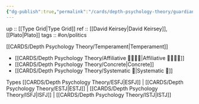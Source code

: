 ```yaml
---
{"dg-publish":true,"permalink":"/cards/depth-psychology-theory/guardian/","noteIcon":"","created":"2023-01-12T12:07:29.951+01:00","updated":"2023-04-07T11:40:19.735+02:00"}
---
```


up :: [[Type Grid\|Type Grid]] 
ref :: [[David Keirsey\|David Keirsey]], [[Plato\|Plato]]
tags :: #on/politics 

[[CARDS/Depth Psychology Theory/Temperament\|Temperament]]
- [[CARDS/Depth Psychology Theory/Affiliative 👨‍👩‍👧‍👦\|Affiliative 👨‍👩‍👧‍👦]]
- [[CARDS/Depth Psychology Theory/Concrete\|Concrete]]
- [[CARDS/Depth Psychology Theory/Systematic 🔧\|Systematic 🔧]]

Types 
[[CARDS/Depth Psychology Theory/ESFJ\|ESFJ]] | [[CARDS/Depth Psychology Theory/ESTJ\|ESTJ]] | [[CARDS/Depth Psychology Theory/ISFJ\|ISFJ]] | [[CARDS/Depth Psychology Theory/ISTJ\|ISTJ]]
